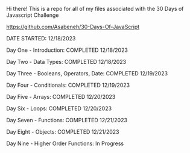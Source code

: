 Hi there! This is a repo for all of my files associated with the 30 Days of Javascript Challenge

https://github.com/Asabeneh/30-Days-Of-JavaScript 

DATE STARTED: 12/18/2023

Day One - Introduction: COMPLETED 12/18/2023

Day Two - Data Types: COMPLETED 12/18/2023

Day Three - Booleans, Operators, Date: COMPLETED 12/19/2023

Day Four - Conditionals: COMPLETED 12/19/2023

Day Five - Arrays: COMPLETED 12/20/2023

Day Six - Loops: COMPLETED 12/20/2023

Day Seven - Functions: COMPLETED 12/21/2023

Day Eight - Objects: COMPLETED 12/21/2023

Day Nine - Higher Order Functions: In Progress

